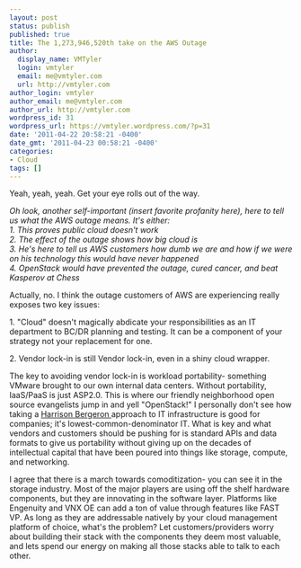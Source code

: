 ```yaml
---
layout: post
status: publish
published: true
title: The 1,273,946,520th take on the AWS Outage
author:
  display_name: VMTyler
  login: vmtyler
  email: me@vmtyler.com
  url: http://vmtyler.com
author_login: vmtyler
author_email: me@vmtyler.com
author_url: http://vmtyler.com
wordpress_id: 31
wordpress_url: https://vmtyler.wordpress.com/?p=31
date: '2011-04-22 20:58:21 -0400'
date_gmt: '2011-04-23 00:58:21 -0400'
categories:
- Cloud
tags: []
---
```

<p>Yeah, yeah, yeah. Get your eye rolls out of the way.</p>
<p><em>Oh look, another self-important (insert favorite profanity here), here to tell us what the AWS outage means. It's either:</em><br />
<em> 1. This proves public cloud doesn't work</em><br />
<em> 2. The effect of the outage shows how big cloud is</em><br />
<em> 3. He's here to tell us AWS customers how dumb we are and how if we were on his technology this would have never happened</em><br />
<em> 4. OpenStack would have prevented the outage, cured cancer, and beat Kasperov at Chess</em></p>
<p>Actually, no. I think the outage customers of AWS are experiencing really exposes two key issues:</p>
<p>1. "Cloud" doesn't magically abdicate your responsibilities as an IT department to BC/DR planning and testing. It can be a component of your strategy not your replacement for one.</p>
<p>2. Vendor lock-in is still Vendor lock-in, even in a shiny cloud wrapper.</p>
<p>The key to avoiding vendor lock-in is workload portability- something VMware brought to our own internal data centers. Without portability, IaaS/PaaS is just ASP2.0. This is where our friendly neighborhood open source evangelists jump in and yell "OpenStack!" I personally don't see how taking a <a href="http://en.wikipedia.org/wiki/Harrison_Bergeron">Harrison Bergeron </a>approach to IT infrastructure is good for companies; it's lowest-common-denominator IT. What is key and what vendors and customers should be pushing for is standard APIs and data formats to give us portability without giving up on the decades of intellectual capital that have been poured into things like storage, compute, and networking.</p>
<p>I agree that there is a march towards comoditization- you can see it in the storage industry. Most of the major players are using off the shelf hardware components, but they are innovating in the software layer. Platforms like Engenuity and VNX OE can add a ton of value through features like FAST VP. As long as they are addressable natively by your cloud management platform of choice, what's the problem? Let customers/providers worry about building their stack with the components they deem most valuable, and lets spend our energy on making all those stacks able to talk to each other.</p>

